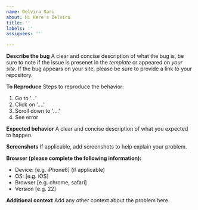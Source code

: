 ```yaml
---
name: Delvira Sari
about: Hi Here's Delvira
title: ''
labels: ''
assignees: ''

---
```


**Describe the bug**
A clear and concise description of what the bug is, be sure to note if the issue is presenet in the *template* or appeared on *your site*. If the bug appears on your site, please be sure to provide a link to your repository.

**To Reproduce**
Steps to reproduce the behavior:
1. Go to '...'
2. Click on '....'
3. Scroll down to '....'
4. See error

**Expected behavior**
A clear and concise description of what you expected to happen.

**Screenshots**
If applicable, add screenshots to help explain your problem.

**Browser (please complete the following information):**
 - Device: [e.g. iPhone6] (if applicable)
 - OS: [e.g. iOS]
 - Browser [e.g. chrome, safari]
 - Version [e.g. 22]

**Additional context**
Add any other context about the problem here.
